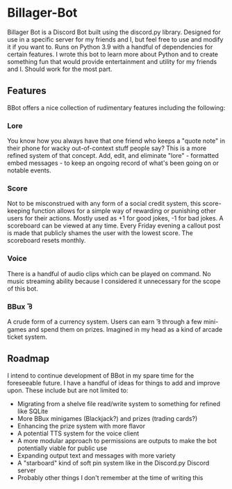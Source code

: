 # Billager-Bot
Billager Bot is a Discord Bot built using the discord.py library. Designed for use in a specific server for my friends and I, but feel free to use and modify it if you want to. Runs on Python 3.9 with a handful of dependencies for certain features. I wrote this bot to learn more about Python and to create something fun that would provide entertainment and utility for my friends and I. Should work for the most part.

## Features
BBot offers a nice collection of rudimentary features including the following:
### Lore
You know how you always have that one friend who keeps a "quote note" in their phone for wacky out-of-context stuff people say? This is a more refined system of that concept. Add, edit, and eliminate "lore" - formatted embed messages - to keep an ongoing record of what's been going on or notable events.

### Score
Not to be misconstrued with any form of a social credit system, this score-keeping function allows for a simple way of rewarding or punishing other users for their actions. Mostly used as +1 for good jokes, -1 for bad jokes. A scoreboard can be viewed at any time. Every Friday evening a callout post is made that publicly shames the user with the lowest score. The scoreboard resets monthly.

### Voice
There is a handful of audio clips which can be played on command. No music streaming ability because I considered it unnecessary for the scope of this bot.

### BBux ᘋ
A crude form of a currency system. Users can earn ᘋ through a few mini-games and spend them on prizes. Imagined in my head as a kind of arcade ticket system.

## Roadmap
I intend to continue development of BBot in my spare time for the foreseeable future. I have a handful of ideas for things to add and improve upon.
These include but are not limited to:
- Migrating from a shelve file read/write system to something for refined like SQLite
- More BBux minigames (Blackjack?) and prizes (trading cards?)
- Enhancing the prize system with more flavor  
- A potential TTS system for the voice client
- A more modular approach to permissions are outputs to make the bot potentially viable for public use
- Expanding output text and messages with more variety
- A "starboard" kind of soft pin system like in the Discord.py Discord server
- Probably other things I don't remember at the time of writing this